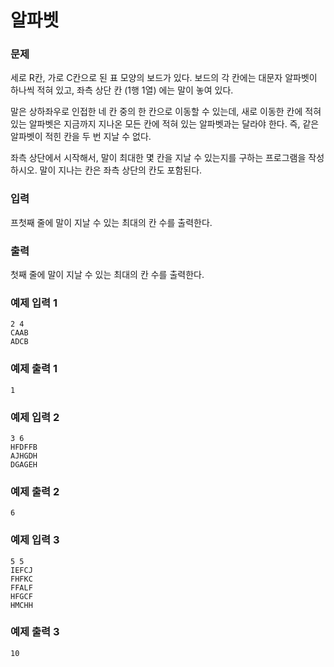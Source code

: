 # 알파벳 
### 문제 

세로 R칸, 가로 C칸으로 된 표 모양의 보드가 있다. 보드의 각 칸에는 대문자 알파벳이 하나씩 적혀 있고, 좌측 상단 칸 (1행 1열) 에는 말이 놓여 있다.

말은 상하좌우로 인접한 네 칸 중의 한 칸으로 이동할 수 있는데, 새로 이동한 칸에 적혀 있는 알파벳은 지금까지 지나온 모든 칸에 적혀 있는 알파벳과는 달라야 한다. 즉, 같은 알파벳이 적힌 칸을 두 번 지날 수 없다.

좌측 상단에서 시작해서, 말이 최대한 몇 칸을 지날 수 있는지를 구하는 프로그램을 작성하시오. 말이 지나는 칸은 좌측 상단의 칸도 포함된다.

### 입력

프첫째 줄에 말이 지날 수 있는 최대의 칸 수를 출력한다.

### 출력

첫째 줄에 말이 지날 수 있는 최대의 칸 수를 출력한다.

### 예제 입력 1

~~~
2 4
CAAB
ADCB
~~~

### 예제 출력 1

~~~
1
~~~

### 예제 입력 2

~~~
3 6
HFDFFB
AJHGDH
DGAGEH
~~~

### 예제 출력 2

~~~
6
~~~

### 예제 입력 3

~~~
5 5
IEFCJ
FHFKC
FFALF
HFGCF
HMCHH
~~~

### 예제 출력 3

~~~
10
~~~
